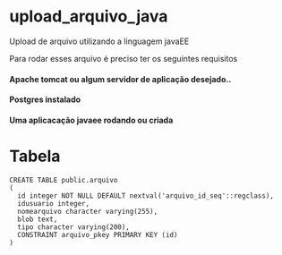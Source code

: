 # upload_arquivo_java
Upload de arquivo utilizando a linguagem javaEE

Para rodar esses arquivo é preciso ter os seguintes requisitos 

#### Apache tomcat ou algum servidor de aplicação desejado..
#### Postgres instalado
#### Uma aplicacação javaee rodando ou criada

# Tabela 
```
CREATE TABLE public.arquivo
(
  id integer NOT NULL DEFAULT nextval('arquivo_id_seq'::regclass),
  idusuario integer,
  nomearquivo character varying(255),
  blob text,
  tipo character varying(200),
  CONSTRAINT arquivo_pkey PRIMARY KEY (id)
)

  ```
